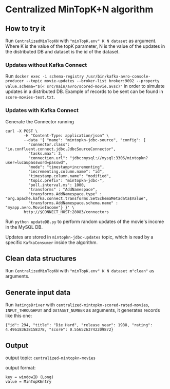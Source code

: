 # Centralized MinTopK+N algorithm
## How to try it

Run `CentralizedMinTopKN` with `"minTopK.env" K N dataset` as argument.
Where K is the value of the topK parameter, N is the value of the updates in the distributed DB and dataset is the id of the dataset.

### Updates without Kafka Connect

Run `docker exec -i schema-registry /usr/bin/kafka-avro-console-producer --topic movie-updates --broker-list broker:9092 --property value.schema="$(< src/main/avro/scored-movie.avsc)"`
in order to simulate updates in a distributed DB.
Example of records to be sent can be found in `score-movies-test.txt`.

### Updates with Kafka Connect
Generate the Connector running 
```
curl -X POST \
        -H "Content-Type: application/json" \
        --data '{ "name": "mintopkn-jdbc-source", "config": {
          "connector.class": "io.confluent.connect.jdbc.JdbcSourceConnector",
          "tasks.max": 3,
          "connection.url": "jdbc:mysql://mysql:3306/mintopkn?user=luca&password=passwd",
          "mode": "timestamp+incrementing",
          "incrementing.column.name": "id",
          "timestamp.column.name": "modified",
          "topic.prefix": "mintopkn-jdbc-",
          "poll.interval.ms": 1000,
          "transforms" : "AddNamespace",
          "transforms.AddNamespace.type" : "org.apache.kafka.connect.transforms.SetSchemaMetadata$Value",
          "transforms.AddNamespace.schema.name" : "myapp.avro.MovieIncome"} }' \
        http://$CONNECT_HOST:28083/connectors
```

Run `python updateDB.py` to perform random updates of the movie's income in the MySQL DB.

Updates are stored in `mintopkn-jdbc-updates` topic, which is read by a specific `KafkaConsumer` inside the algorithm.

## Clean data structures

Run `CentralizedMinTopKN` with `"minTopK.env" K N dataset m"clean"` as arguments.

## Generate input data

Run `RatingsDriver` with `centralized-mintopkn-scored-rated-movies`, `INPUT_THROUGHPUT` and `DATASET_NUMBER` as arguments, it generates records like  this one:
```
{"id": 294, "title": "Die Hard", "release_year": 1988, "rating": 4.496183638158378, "score": 0.5565263742209872}
```

## Output
 
output topic: `centralized-mintopkn-movies`

output format: 
```
key = windowID (Long)
value = MinTopKEntry
```
